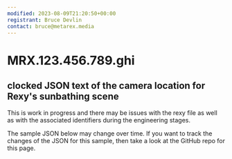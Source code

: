 ```yaml
---
modified: 2023-08-09T21:20:50+00:00
registrant: Bruce Devlin
contact: bruce@metarex.media
---
```


# MRX.123.456.789.ghi

## clocked JSON text of the camera location for Rexy's sunbathing scene

This is work in progress and there may be issues with the rexy file as well as
with the associated identifiers during the engineering stages.

The sample JSON below may change over time. If you want to track the changes of
the JSON for this sample, then take a look at the GitHub repo for this page.
